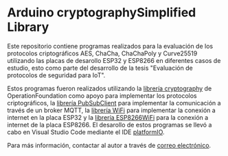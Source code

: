 
Arduino cryptographySimplified Library
============================

Este repositorio contiene programas realizados para
la evaluación de los protocolos criptográficos AES, ChaCha,
ChaChaPoly y Curve25519 utilizando las placas de desarollo
ESP32 y ESP8266 en diferentes casos de estudio, esto como 
parte del desarrollo de la tesis "Evaluación de protocolos
de seguridad para IoT".

Estos programas fueron realizados utilizando la 
[librería cryptography](https://github.com/OperatorFoundation/Crypto)
de OperationFoundation como apoyo para implementar los protocolos
criptográficos, la [librería PubSubClient](https://github.com/knolleary/pubsubclient)
para implementar la comunicación a través de un broker MQTT, la 
[librería WiFi](https://github.com/arduino-libraries/WiFi) para implementar
la conexión a internet en la placa ESP32 y la 
[librería ESP8266WiFi](https://github.com/esp8266/Arduino/tree/master/libraries/ESP8266WiFi)
para la conexión a internet de la placa ESP8266. El desarollo de estos programas
se llevó a cabo en Visual Studio Code mediante el IDE
[platformIO](https://platformio.org/).

Para más información, contactar al autor a través 
de [correo electrónico](mailto:alexjsotoc@hotmail.com).

